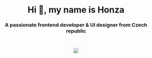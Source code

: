 <h1 align="center">Hi 👋, my name is Honza</h1>
<h3 align="center">A passionate frontend developer & UI designer from Czech republic</h3>
<br/>
<p align="center">
<img src="https://camo.githubusercontent.com/5ddf73ad3a205111cf8c686f687fc216c2946a75005718c8da5b837ad9de78c9/68747470733a2f2f7468756d62732e6766796361742e636f6d2f4576696c4e657874446576696c666973682d736d616c6c2e676966"/></p>
